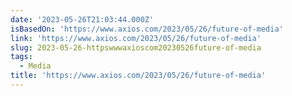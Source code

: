 ```yaml
---
date: '2023-05-26T21:03:44.000Z'
isBasedOn: 'https://www.axios.com/2023/05/26/future-of-media'
link: 'https://www.axios.com/2023/05/26/future-of-media'
slug: 2023-05-26-httpswwwaxioscom20230526future-of-media
tags:
  - Media
title: 'https://www.axios.com/2023/05/26/future-of-media'
---
```


